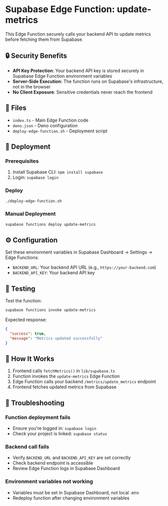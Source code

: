 # Supabase Edge Function: update-metrics

This Edge Function securely calls your backend API to update metrics before fetching them from Supabase.

## 🔒 Security Benefits

- **API Key Protection**: Your backend API key is stored securely in Supabase Edge Function environment variables
- **Server-Side Execution**: The function runs on Supabase's infrastructure, not in the browser
- **No Client Exposure**: Sensitive credentials never reach the frontend

## 📁 Files

- `index.ts` - Main Edge Function code
- `deno.json` - Deno configuration
- `deploy-edge-function.sh` - Deployment script

## 🚀 Deployment

### Prerequisites
1. Install Supabase CLI: `npm install supabase`
2. Login: `supabase login`

### Deploy
```bash
./deploy-edge-function.sh
```

### Manual Deployment
```bash
supabase functions deploy update-metrics
```

## ⚙️ Configuration

Set these environment variables in Supabase Dashboard → Settings → Edge Functions:

- `BACKEND_URL`: Your backend API URL (e.g., `https://your-backend.com`)
- `BACKEND_API_KEY`: Your backend API key

## 🧪 Testing

Test the function:
```bash
supabase functions invoke update-metrics
```

Expected response:
```json
{
  "success": true,
  "message": "Metrics updated successfully"
}
```

## 🔄 How It Works

1. Frontend calls `fetchMetrics()` in `lib/supabase.ts`
2. Function invokes the `update-metrics` Edge Function
3. Edge Function calls your backend `/metrics/update_metrics` endpoint
4. Frontend fetches updated metrics from Supabase

## 🐛 Troubleshooting

### Function deployment fails
- Ensure you're logged in: `supabase login`
- Check your project is linked: `supabase status`

### Backend call fails
- Verify `BACKEND_URL` and `BACKEND_API_KEY` are set correctly
- Check backend endpoint is accessible
- Review Edge Function logs in Supabase Dashboard

### Environment variables not working
- Variables must be set in Supabase Dashboard, not local .env
- Redeploy function after changing environment variables

